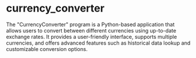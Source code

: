 # currency_converter
The "CurrencyConverter" program is a Python-based application that allows users to convert between different currencies using up-to-date exchange rates. It provides a user-friendly interface, supports multiple currencies, and offers advanced features such as historical data lookup and customizable conversion options.
